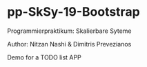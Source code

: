 # pp-SkSy-19-Bootstrap

Programmierpraktikum: Skalierbare Syteme

Author: Nitzan Nashi & Dimitris Prevezianos

Demo for a TODO list APP

